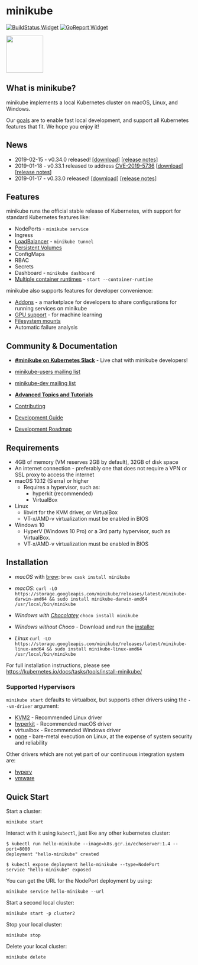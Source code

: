 # minikube

[![BuildStatus Widget]][BuildStatus Result]
[![GoReport Widget]][GoReport Status]

[BuildStatus Result]: https://travis-ci.org/kubernetes/minikube
[BuildStatus Widget]: https://travis-ci.org/kubernetes/minikube.svg?branch=master

[GoReport Status]: https://goreportcard.com/report/github.com/kubernetes/minikube
[GoReport Widget]: https://goreportcard.com/badge/github.com/kubernetes/minikube

<img src="https://github.com/kubernetes/minikube/raw/master/logo/logo.png" width="100">

## What is minikube?

minikube implements a local Kubernetes cluster on macOS, Linux, and Windows. 

Our [goals](https://github.com/kubernetes/minikube/blob/master/docs/contributors/principles.md) are to enable fast local development, and support all Kubernetes features that fit. We hope you enjoy it!

## News

* 2019-02-15 - v0.34.0 released! [[download](https://github.com/kubernetes/minikube/releases/tag/v0.34.0)] [[release notes](https://github.com/kubernetes/minikube/blob/master/CHANGELOG.md#version-0340---2019-02-15)]
* 2019-01-18 - v0.33.1 released to address [CVE-2019-5736](https://www.openwall.com/lists/oss-security/2019/02/11/2) [[download](https://github.com/kubernetes/minikube/releases/tag/v0.33.1)] [[release notes](https://github.com/kubernetes/minikube/blob/master/CHANGELOG.md#version-0331---2019-01-18)]
* 2019-01-17 - v0.33.0 released! [[download](https://github.com/kubernetes/minikube/releases/tag/v0.33.0)] [[release notes](https://github.com/kubernetes/minikube/blob/master/CHANGELOG.md#version-0330---2019-01-17)]

## Features

minikube runs the official stable release of Kubernetes, with support for standard Kubernetes features like:

* NodePorts - `minikube service`
* Ingress
* [LoadBalancer](https://github.com/kubernetes/minikube/blob/master/docs/tunnel.md) - `minikube tunnel` 
* [Persistent Volumes](https://github.com/kubernetes/minikube/blob/master/docs/persistent_volumes.md)
* ConfigMaps
* RBAC
* Secrets
* Dashboard - `minikube dashboard`
* [Multiple container runtimes](https://github.com/kubernetes/minikube/blob/master/docs/alternative_runtimes.md) - `start --container-runtime`

minikube also supports features for developer convenience:

* [Addons](https://github.com/kubernetes/minikube/blob/master/docs/addons.md) - a marketplace for developers to share configurations for running services on minikube
* [GPU support](https://github.com/kubernetes/minikube/blob/master/docs/gpu.md) - for machine learning
* [Filesystem mounts](https://github.com/kubernetes/minikube/blob/master/docs/host_folder_mount.md)
* Automatic failure analysis

## Community & Documentation

* [**#minikube on Kubernetes Slack**](https://kubernetes.slack.com) - Live chat with minikube developers!
* [minikube-users mailing list](https://groups.google.com/forum/#!forum/minikube-users)
* [minikube-dev mailing list](https://groups.google.com/forum/#!forum/minikube-dev)

* [**Advanced Topics and Tutorials**](https://github.com/kubernetes/minikube/blob/master/docs/README.md)
* [Contributing](https://github.com/kubernetes/minikube/blob/master/CONTRIBUTING.md)
* [Development Guide](https://github.com/kubernetes/minikube/blob/master/docs/contributors/README.md)
* [Development Roadmap](https://github.com/kubernetes/minikube/blob/master/docs/contributors/roadmap.md)

## Requirements

* 4GB of memory (VM reserves 2GB by default), 32GB of disk space
* An internet connection - preferably one that does not require a VPN or SSL proxy to access the internet
* macOS 10.12 (Sierra) or higher
  * Requires a hypervisor, such as:
     * hyperkit (recommended)
     * VirtualBox
* Linux
  * libvirt for the KVM driver, or VirtualBox
  * VT-x/AMD-v virtualization must be enabled in BIOS
* Windows 10
  * HyperV (Windows 10 Pro) or a 3rd party hypervisor, such as VirtualBox.
  * VT-x/AMD-v virtualization must be enabled in BIOS

## Installation

* *macOS* with [brew](https://brew.sh/): `brew cask install minikube`
* *macOS*: `curl -LO https://storage.googleapis.com/minikube/releases/latest/minikube-darwin-amd64 && sudo install minikube-darwin-amd64 /usr/local/bin/minikube`

* *Windows with [Chocolatey](https://chocolatey.org/)* `choco install minikube`
* *Windows without Choco* - Download and run the [installer](https://storage.googleapis.com/minikube/releases/latest/minikube-installer.exe)

* *Linux* `curl -LO https://storage.googleapis.com/minikube/releases/latest/minikube-linux-amd64 && sudo install minikube-linux-amd64 /usr/local/bin/minikube`

For full installation instructions, please see https://kubernetes.io/docs/tasks/tools/install-minikube/

### Supported Hypervisors

`minikube start` defaults to virtualbox, but supports other drivers using the `--vm-driver` argument:

* [KVM2](https://github.com/kubernetes/minikube/blob/master/docs/drivers.md#kvm2-driver) - Recommended Linux driver
* [hyperkit](https://github.com/kubernetes/minikube/blob/master/docs/drivers.md#hyperkit-driver) - Recommended macOS driver
* virtualbox - Recommended Windows driver
* [none](https://github.com/kubernetes/minikube/blob/master/docs/vmdriver-none.md) - bare-metal execution on Linux, at the expense of system security and reliability

Other drivers which are not yet part of our continuous integration system are:

* [hyperv](https://github.com/kubernetes/minikube/blob/master/docs/drivers.md#hyperV-driver)
* [vmware](https://github.com/kubernetes/minikube/blob/master/docs/drivers.md#vmware-unified-driver)

## Quick Start

Start a cluster:

`minikube start`

Interact with it using `kubectl`, just like any other kubernetes cluster:


```
$ kubectl run hello-minikube --image=k8s.gcr.io/echoserver:1.4 --port=8080
deployment "hello-minikube" created

$ kubectl expose deployment hello-minikube --type=NodePort
service "hello-minikube" exposed
```

You can get the URL for the NodePort deployment by using:

`minikube service hello-minikube --url`

Start a second local cluster:

`minikube start -p cluster2`

Stop your local cluster:

`minikube stop`

Delete your local cluster:

`minikube delete`
